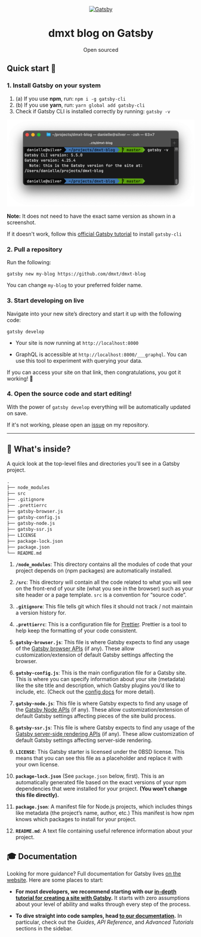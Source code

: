 <p align="center">
  <a href="https://www.gatsbyjs.com">
    <img alt="Gatsby" src="https://www.gatsbyjs.com/Gatsby-Monogram.svg" width="60" />
  </a>
</p>
<h1 align="center">
  dmxt blog on Gatsby
</h1>
<p align="center">Open sourced</p>



##  Quick start 🚀

### 1. Install Gatsby on your system

    
1. (a) If you use **npm**, run: `npm i -g gatsby-cli`
2. (b) If you use **yarn**, run: `yarn global add gatsby-cli`
3. Check if Gatsby CLI is installed correctly by running: `gatsby -v`

![](content/images/gatsby-version-cli.png)


**Note:** It does not need to have the exact same version as shown in a screenshot.

If it doesn't work, follow this [official Gatsby tutorial](https://www.gatsbyjs.com/docs/tutorial/part-0/#gatsby-cli) to install `gatsby-cli`

### 2. Pull a repository

Run the following:

    gatsby new my-blog https://github.com/dmxt/dmxt-blog

You can change `my-blog` to your preferred folder name. 
   

       
### 3. Start developing on live

Navigate into your new site’s directory and start it up with the following code:

```shell
gatsby develop
```

* Your site is now running at `http://localhost:8000`

* GraphQL is accessible at `http://localhost:8000/___graphql`. You can use this tool to experiment with querying your data.

If you can access your site on that link, then congratulations, you got it working! 🎉


### 4. Open the source code and start editing!

With the power of `gatsby develop` everything will be automatically updated on save.

If it's not working, please open an [issue](https://github.com/dmxt/dmxt-blog/issues) on my repository.


---

## 🧐 What's inside?

A quick look at the top-level files and directories you'll see in a Gatsby project.

    .
    ├── node_modules
    ├── src
    ├── .gitignore
    ├── .prettierrc
    ├── gatsby-browser.js
    ├── gatsby-config.js
    ├── gatsby-node.js
    ├── gatsby-ssr.js
    ├── LICENSE
    ├── package-lock.json
    ├── package.json
    └── README.md

1.  **`/node_modules`**: This directory contains all the modules of code that your project depends on (npm packages) are automatically installed.

2.  **`/src`**: This directory will contain all the code related to what you will see on the front-end of your site (what you see in the browser) such as your site header or a page template. `src` is a convention for “source code”.

3.  **`.gitignore`**: This file tells git which files it should not track / not maintain a version history for.

4.  **`.prettierrc`**: This is a configuration file for [Prettier](https://prettier.io/). Prettier is a tool to help keep the formatting of your code consistent.

5.  **`gatsby-browser.js`**: This file is where Gatsby expects to find any usage of the [Gatsby browser APIs](https://www.gatsbyjs.com/docs/reference/config-files/gatsby-browser/) (if any). These allow customization/extension of default Gatsby settings affecting the browser.

6.  **`gatsby-config.js`**: This is the main configuration file for a Gatsby site. This is where you can specify information about your site (metadata) like the site title and description, which Gatsby plugins you’d like to include, etc. (Check out the [config docs](https://www.gatsbyjs.com/docs/reference/config-files/gatsby-config/) for more detail).

7.  **`gatsby-node.js`**: This file is where Gatsby expects to find any usage of the [Gatsby Node APIs](https://www.gatsbyjs.com/docs/reference/config-files/gatsby-node/) (if any). These allow customization/extension of default Gatsby settings affecting pieces of the site build process.

8.  **`gatsby-ssr.js`**: This file is where Gatsby expects to find any usage of the [Gatsby server-side rendering APIs](https://www.gatsbyjs.com/docs/reference/config-files/gatsby-ssr/) (if any). These allow customization of default Gatsby settings affecting server-side rendering.

9.  **`LICENSE`**: This Gatsby starter is licensed under the 0BSD license. This means that you can see this file as a placeholder and replace it with your own license.

10. **`package-lock.json`** (See `package.json` below, first). This is an automatically generated file based on the exact versions of your npm dependencies that were installed for your project. **(You won’t change this file directly).**

11. **`package.json`**: A manifest file for Node.js projects, which includes things like metadata (the project’s name, author, etc.) This manifest is how npm knows which packages to install for your project.

12. **`README.md`**: A text file containing useful reference information about your project.

## 🎓 Documentation

Looking for more guidance? Full documentation for Gatsby lives [on the website](https://www.gatsbyjs.com/). Here are some places to start:

- **For most developers, we recommend starting with our [in-depth tutorial for creating a site with Gatsby](https://www.gatsbyjs.com/tutorial/).** It starts with zero assumptions about your level of ability and walks through every step of the process.

- **To dive straight into code samples, head [to our documentation](https://www.gatsbyjs.com/docs/).** In particular, check out the _Guides_, _API Reference_, and _Advanced Tutorials_ sections in the sidebar.
